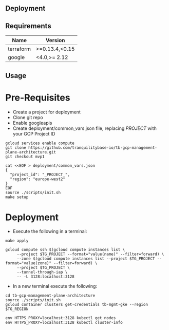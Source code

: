 ## Deployment

## Requirements

| Name | Version |
|------|---------|
| terraform | >=0.13.4,<0.15 |
| google | <4.0,>= 2.12 |

## Usage

# Pre-Requisites

- Create a project for deployment
- Clone git repo
- Enable googleapis
- Create deployment/common_vars.json file, replacing _PROJECT_ with your GCP Project ID

```hcl
gcloud services enable compute
git clone https://github.com/tranquilitybase-io/tb-gcp-management-plane-architecture.git
git checkout mvp1
 
cat <<EOF > deployment/common_vars.json
{
  "project_id": "_PROJECT_",
  "region": "europe-west2"
}
EOF
source ./scripts/init.sh
make setup

```

# Deployment

- Execute the following in a terminal:

```hcl
make apply
 
gcloud compute ssh $(gcloud compute instances list \
     --project $TG_PROJECT --format="value(name)" --filter=forward) \
     --zone $(gcloud compute instances list --project $TG_PROJECT --format="value(zone)" --filter=forward) \
     --project $TG_PROJECT \
     --tunnel-through-iap \
     -- -L 3128:localhost:3128
```
- In a new terminal execute the following:

```hcl
cd tb-gcp-management-plane-architecture
source ./scripts/init.sh
gcloud container clusters get-credentials tb-mgmt-gke --region $TG_REGION
 
env HTTPS_PROXY=localhost:3128 kubectl get nodes
env HTTPS_PROXY=localhost:3128 kubectl cluster-info
```




